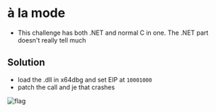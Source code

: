 # à la mode

- This challenge has both .NET and normal C in one. The .NET part doesn't really tell much

## Solution

- load the .dll in x64dbg and set EIP at `10001000`
- patch the call and je that crashes

![flag](https://user-images.githubusercontent.com/97342354/201475251-e4f917dc-cd44-42ae-8ebb-d5a992e6b960.png)
